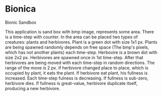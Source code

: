 # Bionica
Bionic Sandbox

This application is sand box with bmp image, represents some area. There is a time-step with counter. In the area can be placed two types of creatures: plants and herbivores. 
Plant is a green dot with size 1x1 px. Plants are being spawned randomly depends on free space (The bmp's pixels, which has not another plants) each time-step. 
Herbovire is a brown dot with size 2x2 px. Herbivores are spawned once in 1st time-step. After that herbivores are being moved with each time-step in random directions. 
The range of the move is 2 px. If herbivore changed place to place, which is occupied by plant, it eats the plant. If herbivore eat plant, his fullness is increased. 
Each time-step fulness is decreasing. If fullness is sub-zero, herbivore dies. If fullness is great-value, herbivore duplicate itself, producing a new herbivore.
